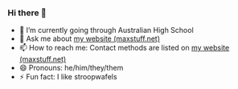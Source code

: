 ### Hi there 👋

- 🌱 I’m currently going through Australian High School
- 💬 Ask me about [my website (maxstuff.net)](https://maxstuff.net)
- 📫 How to reach me: Contact methods are listed on [my website (maxstuff.net)](https://maxstuff.net)
- 😄 Pronouns: he/him/they/them
- ⚡ Fun fact: I like stroopwafels

<!--
- 🔭 I’m currently working on ...
- 👯 I’m looking to collaborate on ...
- 🤔 I’m looking for help with ...
-->
